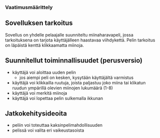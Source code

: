 ### Vaatimusmäärittely ###

## Sovelluksen tarkoitus

Sovellus on yhdelle pelaajalle suunniteltu miinaharavapeli, jossa tarkoituksena on tarjota käyttäjälleen haastavaa viihdykettä. Pelin tarkoitus on läpäistä kenttä klikkaamatta miinoja.

## Suunnitellut toiminnallisuudet (perusversio)

- käyttäjä voi aloittaa uuden pelin
  - jos aiempi peli on kesken, kysytään käyttäjältä varmistus
- käyttäjä voi klikkailla ruutuja, joista paljastuu joko miina tai klikatun ruudun ympärillä olevien miinojen lukumäärä (1-8)
- käyttäjä voi merkitä miinoja
- käyttäjä voi lopettaa pelin sulkemalla ikkunan

## Jatkokehitysideoita

- peliin voi toteuttaa kaksinpelimahdollisuuden
- pelissä voi valita eri vaikeustasoista
